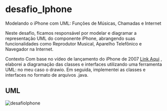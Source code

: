 # desafio_Iphone
Modelando o iPhone com UML: Funções de Músicas, Chamadas e Internet

Neste desafio, ficamos responsável por modelar e diagramar a representação UML do componente iPhone, abrangendo suas funcionalidades como Reprodutor Musical, Aparelho Telefônico e Navegador na Internet.

Contexto
Com base no vídeo de lançamento do iPhone de 2007 [Link Aqui](https://www.youtube.com/watch?v=9ou608QQRq8) , elaborei a diagramação das classes e interfaces utilizando uma ferramenta UML: no meu caso o drawio. 
Em seguida, implementei as classes e interfaces no formato de arquivos .java.


## UML

![desafioIphone](https://github.com/RegislaineRegis/desafio_Iphone/assets/94489726/67790dd5-528e-4e03-bee2-5a032c695c38)
